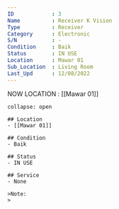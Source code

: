 ```yaml
---
ID            : 3
Name          : Receiver K Vision
Type          : Receiver
Category      : Electronic
S/N           : -
Condition     : Baik
Status        : IN USE
Location      : Mawar 01
Sub_Location  : Living Room
Last_Upd      : 12/08/2022
---
```



NOW LOCATION : [[Mawar 01]]

```ad-History
collapse: open

## Location
- [[Mawar 01]]

## Condition
- Baik

## Status
- IN USE

## Service
- None

>Note:
>


```
